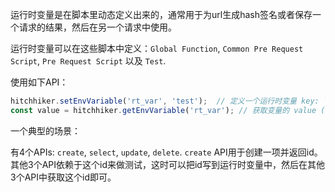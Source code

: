 运行时变量是在脚本里动态定义出来的，通常用于为url生成hash签名或者保存一个请求的结果，然后在另一个请求中使用。

运行时变量可以在这些脚本中定义：`Global Function`, `Common Pre Request Script`, `Pre Request Script` 以及 `Test`.

使用如下API：

```js
hitchhiker.setEnvVariable('rt_var', 'test');  // 定义一个运行时变量 key: `rt_var`, value: `test`
const value = hitchhiker.getEnvVariable('rt_var'); // 获取变量的 value (`test`)
```

一个典型的场景：

有4个APIs: `create`, `select`, `update`, `delete`.
`create` API用于创建一项并返回id。
其他3个API依赖于这个id来做测试，这时可以把id写到运行时变量中，然后在其他3个API中获取这个id即可。

